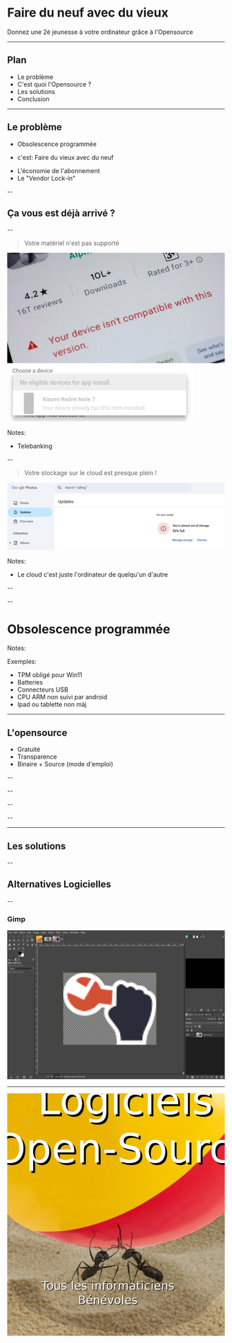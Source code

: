# Faire du neuf avec du vieux

Donnez une 2è jeunesse à votre ordinateur grâce à l'Opensource

---

## Plan

* Le problème
* C'est quoi l'Opensource ?
* Les solutions
* Conclusion

---

## Le problème

* Obsolescence programmée
 - c'est: Faire du vieux avec du neuf
* L'économie de l'abonnement
* Le "Vendor Lock-in"

--

## Ça vous est déjà arrivé ?

--

> Votre matériel n'est pas supporté

![unsupported](media/materiel-non-supporte.png)
![unsupported2](media/google-play-no-eligible-device-zoom.png)

Notes:

* Telebanking

--

> Votre stockage sur le cloud est presque plein !

![google-full](media/google-full.png)

Notes:

* Le cloud c'est juste l'ordinateur de quelqu'un d'autre

--

<!-- .slide: data-background-video="media/windowsupdate.mp4" data-background-video-loop="true" -->

--

# Obsolescence programmée <!-- .element: style="color: red" -->

<!-- .slide: data-background-image="media/bfm-windows-obsolete.png" -->

Notes:

Exemples:

* TPM obligé pour Win11
* Batteries
* Connecteurs USB
* CPU ARM non suivi par android
* Ipad ou tablette non màj


---

## L'opensource <!-- .slide: data-background-image="media/opensource.png" -->

* Gratuité
* Transparence
* Binaire + Source (mode d'emploi)

--

<!-- .slide: data-background-iframe="https://fr.wikipedia.org/wiki/Logiciel_libre" data-background-interactive="true" data-preload -->

--

<!-- .slide: data-background-image="media/dependency_2x.png" -->

--

<!-- .slide: data-background-image="media/tech-drawing.jpg, media/kicad.png" -->

--

<!-- .slide: data-background-image="media/kicad.png" -->

---

## Les solutions

--

## Alternatives Logicielles

--

### Gimp

![gimp](media/gimp.jpg)

---

<!-- .slide: data-background-image="media/elephant-annote.jpg" -->

![fourmis](media/fourmis-annote.jpg)<!-- .element: class="fragment" style="height: 60vh" -->

